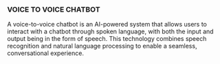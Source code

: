 ###     VOICE TO VOICE CHATBOT     ###

A voice-to-voice chatbot is an AI-powered system that allows users to interact with a chatbot through spoken language, with both the input and output being in the form of speech. This technology combines speech recognition and natural language processing to enable a seamless, conversational experience.